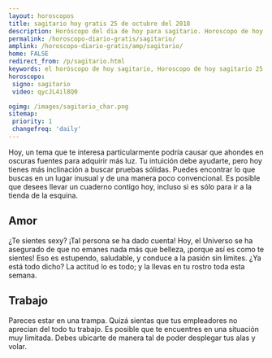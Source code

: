 ```yaml
---
layout: horoscopos
title: sagitario hoy gratis 25 de octubre del 2018 
description: Horóscopo del dia de hoy para sagitario. Horoscopo de hoy 25 de octubre del 2018. Las predicciones de amor, trabajo, vida personal gratis.
permalink: /horoscopo-diario-gratis/sagitario/
amplink: /horoscopo-diario-gratis/amp/sagitario/
home: FALSE
redirect_from: /p/sagitario.html
keywords: el horóscopo de hoy sagitario, Horoscopo de hoy sagitario 25 de octubre del 2018,horóscopo del día,horoscopo del dia de hoy,horoscopo de hoy,horoscopo de hoy sagitario,sagitario hoy,signos zodiacales,horóscopo de hoy,horoscopos de hoy,horoscopo sagitario hoy,horoscopo de sagitario de hoy,horóscopo de hoy sagitario,horoscopos,sagitario de hoy,los horoscopos de hoy,sagitario de hoy,sagitario 25 de octubre del 2018, el horoscopo de hoy
horoscopo:
 signo: sagitario
 video: qycJL4il8Q0

ogimg: /images/sagitario_char.png
sitemap:
 priority: 1
 changefreq: 'daily'
---
```



Hoy, un tema que te interesa particularmente podría causar que ahondes en oscuras fuentes para adquirir más luz. Tu intuición debe ayudarte, pero hoy tienes más inclinación a buscar pruebas sólidas. Puedes encontrar lo que buscas en un lugar inusual y de una manera poco convencional. Es posible que desees llevar un cuaderno contigo hoy, incluso si es sólo para ir a la tienda de la esquina.

## Amor

¿Te sientes sexy? ¡Tal persona se ha dado cuenta! Hoy, el Universo se ha asegurado de que no emanes nada más que belleza, ¡porque así es como te sientes! Eso es estupendo, saludable, y conduce a la pasión sin límites. ¿Ya está todo dicho? La actitud lo es todo; y la llevas en tu rostro toda esta semana.

## Trabajo

Pareces estar en una trampa. Quizá sientas que tus empleadores no aprecian del todo tu trabajo. Es posible que te encuentres en una situación muy limitada. Debes ubicarte de manera tal de poder desplegar tus alas y volar.